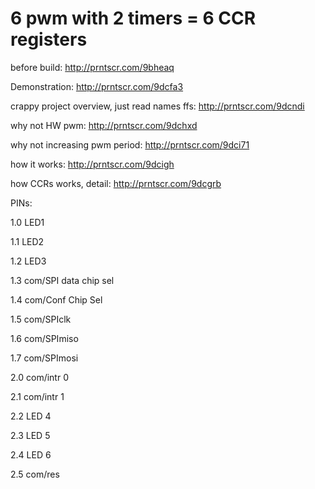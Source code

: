 # 6 pwm with 2 timers = 6 CCR registers

before build: http://prntscr.com/9bheaq

Demonstration: http://prntscr.com/9dcfa3

crappy project overview, just read names ffs: http://prntscr.com/9dcndi

why not HW pwm: http://prntscr.com/9dchxd

why not increasing pwm period: http://prntscr.com/9dci71

how it works: http://prntscr.com/9dcigh

how CCRs works, detail: http://prntscr.com/9dcgrb




PINs: 

1.0	LED1

1.1	LED2

1.2	LED3

1.3	com/SPI data chip sel

1.4	com/Conf Chip Sel

1.5	com/SPIclk

1.6	com/SPImiso

1.7	com/SPImosi


2.0	com/intr 0

2.1	com/intr 1

2.2	LED 4

2.3	LED 5

2.4	LED 6

2.5	com/res

